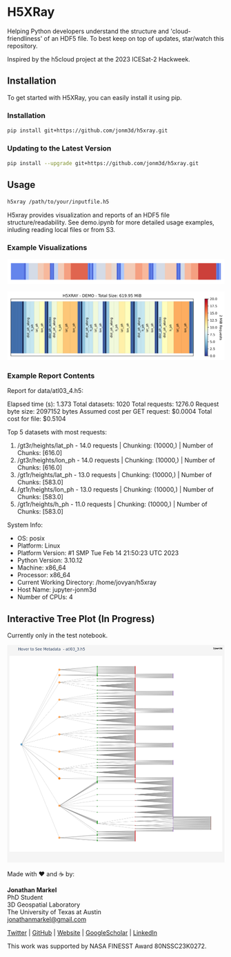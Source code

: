 # H5XRay
Helping Python developers understand the structure and 'cloud-friendliness' of an HDF5 file. To best keep on top of updates, star/watch this repository.

Inspired by the h5cloud project at the 2023 ICESat-2 Hackweek.

## Installation
To get started with H5XRay, you can easily install it using pip. 

### Installation

```bash
pip install git+https://github.com/jonm3d/h5xray.git
```

### Updating to the Latest Version
```bash
pip install --upgrade git+https://github.com/jonm3d/h5xray.git
```

## Usage

```bash
h5xray /path/to/your/inputfile.h5
```

H5xray provides visualization and reports of an HDF5 file structure/readability. See demo.ipynb for more detailed usage examples, inluding reading local files or from S3.

### Example Visualizations

![Default Plot](img/barcode.png)

![Options Plot](img/options_all.png)

### Example Report Contents

Report for data/atl03_4.h5:

Elapsed time (s): 1.373
Total datasets: 1020
Total requests: 1276.0
Request byte size: 2097152 bytes
Assumed cost per GET request: $0.0004
Total cost for file: $0.5104

Top 5 datasets with most requests:
1. /gt3r/heights/lat_ph - 14.0 requests | Chunking: (10000,) | Number of Chunks: [616.0]
2. /gt3r/heights/lon_ph - 14.0 requests | Chunking: (10000,) | Number of Chunks: [616.0]
3. /gt1r/heights/lat_ph - 13.0 requests | Chunking: (10000,) | Number of Chunks: [583.0]
4. /gt1r/heights/lon_ph - 13.0 requests | Chunking: (10000,) | Number of Chunks: [583.0]
5. /gt1r/heights/h_ph - 11.0 requests | Chunking: (10000,) | Number of Chunks: [583.0]

System Info:
- OS: posix
- Platform: Linux
- Platform Version: #1 SMP Tue Feb 14 21:50:23 UTC 2023
- Python Version: 3.10.12
- Machine: x86_64
- Processor: x86_64
- Current Working Directory: /home/jovyan/h5xray
- Host Name: jupyter-jonm3d
- Number of CPUs: 4

## Interactive Tree Plot (In Progress)
Currently only in the test notebook.

![Tree Plot](img/tree.png)

Made with ❤️ and ☕️ by:

__Jonathan Markel__<br />
PhD Student<br /> 
3D Geospatial Laboratory<br />
The University of Texas at Austin<br />
jonathanmarkel@gmail.com<br />

[Twitter](https://twitter.com/jonm3d) | [GitHub](https://github.com/jonm3d) | [Website](http://j3d.space) | [GoogleScholar](https://scholar.google.com/citations?user=KwxwFgYAAAAJ&hl=en) | [LinkedIn](https://www.linkedin.com/in/j-markel/) 

This work was supported by NASA FINESST Award 80NSSC23K0272.


